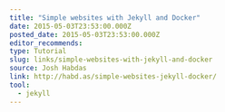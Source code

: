 ```yaml
---
title: "Simple websites with Jekyll and Docker"
date: 2015-05-03T23:53:00.000Z
posted_date: 2015-05-03T23:53:00.000Z
editor_recommends:
type: Tutorial
slug: links/simple-websites-with-jekyll-and-docker
source: Josh Habdas
link: http://habd.as/simple-websites-jekyll-docker/
tool:
  - jekyll
---
```





